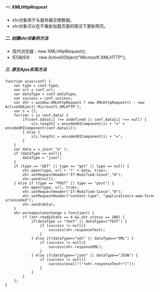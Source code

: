 ##### 一. XMLHttpRequest
* xhr对象用于与服务器交换数据。
* xhr对象可以在不重新加载页面的情况下更新网页。

##### 二. 创建xhr对象的方法
* 现代浏览器：new XMLHttpRequest();
* IE5和IE6:&nbsp;&nbsp;&nbsp;&nbsp;&nbsp;&nbsp;&nbsp;new ActiveXObject("Microsoft.XMLHTTP");

##### 三. 原生Ajax实现方法

    function ajax(conf) {
        var type = conf.type;
        var url = conf.url;
        var dataType = conf.dataType;
        var success = conf.success;
        var xhr = window.XMLHttpRequest ? new XMLHttpRequest() : new ActiveXObject('Microsoft.XMLHTTP');
        var s = [];
        for(var i in conf.data) {
            if(conf.data[i] !== undefined || conf.data[i] !== null) {
                s[s.length] = encodeURIComponent(i) + "=" + encodeURIComponent(conf.data[i]);
            } else {
                s[s.length] = encodeURIComponent(i) + "=";
            }
        }
        var data = s.join( "&" );
        if (dataType == null){
            dataType = "json";
        }
        if (type == "GET" || type == "get" || type == null) {
            xhr.open(type, url + '?' + data, true);
            xhr.setRequestHeader("If-Modified-Since","0");
            xhr.send(null);
        } else if (type == "POST" || type == "post") {
            xhr.open(type, url, true);
            xhr.setRequestHeader("If-Modified-Since","0");
            xhr.setRequestHeader("content-type", "application/x-www-form-urlencoded");
            xhr.send(data);
        }
        xhr.onreadystatechange = function() {
            if (xhr.readyState == 4 && xhr.status == 200) {
                if(dataType == "text" || dataType=="TEXT") {
                    if (success != null){
                        success(xhr.responseText);
                    }
                } else if(dataType=="xml" || dataType=="XML") {
                    if (success != null){
                        success(xhr.responseXML);
                    }
                } else if(dataType=="json" || dataType=="JSON") {
                    if (success != null){
                        success(eval("("+xhr.responseText+")"));
                    }
                }
            }
        };
    }